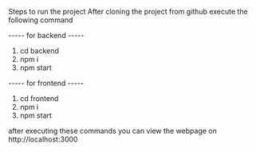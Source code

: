 Steps to run the project
After cloning the project from github
execute the following command

----- for backend ----- 
1. cd backend
2. npm i
3. npm start

----- for frontend ----- 
1. cd frontend
2. npm i
3. npm start

after executing these commands you can view the webpage on http://localhost:3000

